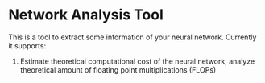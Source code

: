 # Network Analysis Tool
This is a tool to extract some information of your neural network. Currently it supports: 

1) Estimate theoretical computational cost of the neural network, analyze theoretical amount of floating point multiplications (FLOPs)


